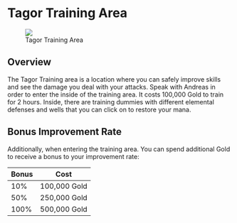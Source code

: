 # Tagor Training Area

<figure>
  <img src="../../images/tagor_training.jpg" />
  <figcaption>Tagor Training Area</figcaption>
</figure>

## Overview

The Tagor Training area is a location where you can safely improve skills and see the damage you deal with your attacks. Speak with Andreas in order to enter the inside of the training area. It costs 100,000 Gold to train for 2 hours. Inside, there are training dummies with different elemental defenses and wells that you can click on to restore your mana.

## Bonus Improvement Rate

Additionally, when entering the training area. You can spend additional Gold to receive a bonus to your improvement rate:

| Bonus | Cost |
| - | - |
| 10% | 100,000 Gold |
| 50% | 250,000 Gold |
| 100% | 500,000 Gold |

